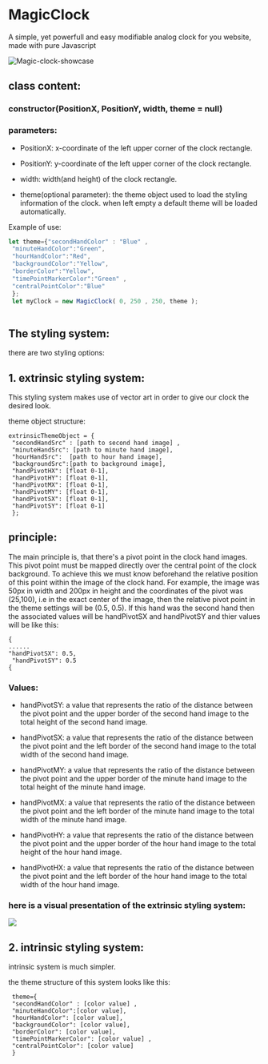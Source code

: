 # MagicClock
A simple, yet powerfull and easy modifiable analog clock for you website, made with pure Javascript


![Magic-clock-showcase](https://user-images.githubusercontent.com/20050723/184226867-b2f40a2c-b9e9-4960-a06a-014664ba2d14.jpg)




## class content:

### constructor(PositionX, PositionY, width, theme = null)

### parameters:

- PositionX: x-coordinate of the left upper corner of the clock rectangle.

- PositionY: y-coordinate of the left upper corner of the clock rectangle.

- width: width(and height) of the clock rectangle.

- theme(optional parameter): the theme object used to load the styling information of the clock. when left empty a default theme will be loaded automatically.




Example of use:


```js
let theme={"secondHandColor" : "Blue" ,
 "minuteHandColor":"Green",
 "hourHandColor":"Red",
 "backgroundColor":"Yellow",
 "borderColor":"Yellow", 
 "timePointMarkerColor":"Green" ,
 "centralPointColor":"Blue" 
 };
 let myClock = new MagicClock( 0, 250 , 250, theme );
 
 ```

## The styling system:

there are two styling options:

## 1. extrinsic styling system:

This styling system makes use of vector art in order to give our clock the desired look. 

theme object structure:
```
extrinsicThemeObject = {
 "secondHandSrc" : [path to second hand image] ,
 "minuteHandSrc": [path to minute hand image],
 "hourHandSrc":  [path to hour hand image],
 "backgroundSrc":[path to background image],
 "handPivotHX": [float 0-1],
 "handPivotHY": [float 0-1],
 "handPivotMX": [float 0-1],
 "handPivotMY": [float 0-1],
 "handPivotSX": [float 0-1],
 "handPivotSY": [float 0-1]
 };
```
## principle:

The main principle is, that there's a pivot point in the clock hand images. This pivot point must be mapped directly over the central point of the clock background. To achieve this we must know beforehand the relative position of this point within the image of the clock hand. For example, the image was 50px in width and 200px in height and the coordinates of the pivot was (25,100), i.e in the exact center of the image, then the relative pivot point in the theme settings will be (0.5, 0.5). If this hand was the second hand then the associated values will be handPivotSX and handPivotSY and thier values will be like this:
```
{
......
"handPivotSX": 0.5,
 "handPivotSY": 0.5
{
```
### Values:
- handPivotSY: a value that represents the ratio of the distance between the pivot point and the upper border of the second hand image to the total height of the second hand image.

- handPivotSX: a value that represents the ratio of the distance between the pivot point and the left border of the second hand image to the total width of the second hand image.

- handPivotMY: a value that represents the ratio of the distance between the pivot point and the upper border of the minute hand image to the total height of the minute hand image.

- handPivotMX: a value that represents the ratio of the distance between the pivot point and the left border of the minute hand image to the total width of the minute hand image.

- handPivotHY: a value that represents the ratio of the distance between the pivot point and the upper border of the hour hand image to the total height of the hour hand image.

- handPivotHX: a value that represents the ratio of the distance between the pivot point and the left border of the hour hand image to the total width of the hour hand image.

### here is a visual presentation of the extrinsic styling system:

![](https://user-images.githubusercontent.com/20050723/184260479-e3f79be7-6005-4e89-a675-3e3c29ca7d57.png)


## 2. intrinsic styling system:

intrinsic system is much simpler.

the theme structure of this system looks like this:

```
 theme={
 "secondHandColor" : [color value] ,
 "minuteHandColor":[color value],
 "hourHandColor": [color value],
 "backgroundColor": [color value],
 "borderColor": [color value], 
 "timePointMarkerColor": [color value] ,
 "centralPointColor": [color value] 
 }
 ```

